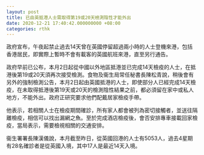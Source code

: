 ```yaml
---
layout: post
title: 已由英抵港人士需取得第19或20天檢測陰性才能外出
date: 2020-12-21 17:40:42.000000000 +08:00
categories: rthk
---
```


政府宣布，午夜起禁止過去14天曾在英國停留超過兩小時的人士登機來港，包括香港居民，即實際上暫時不會有載客的英國航班來港，直至另行通告。

政府早前已公布，本月2日起從中國以外地區抵港並已完成14天檢疫的人士，在抵港後第19或20天須再次接受檢測。食物及衞生局常任秘書長陳松青說，稍後會有另外的強制檢測公告，本月2日起由英國抵港的人士，即使部分人已經完成14天檢疫，在未取得抵港後第19天或20天的檢測陰性結果之前，都必須留在家中或私人地方，不能外出。政府正研究要求他們配戴居家檢疫手帶。

他表示，若相關人士在檢疫期間確診，所有家人都會被列為密切接觸者，並送往隔離檢疫，相信可以找出漏網之魚。至於完成酒店檢疫後，會否安排專車接載回家檢疫，當局表示，需要檢視相關的交通安排。

衞生署署長陳漢儀說，本月截至昨日，從英國回港的人士有5053人，過去4星期有28名確診者是從英國入境，其中17人是最近14天入境。
